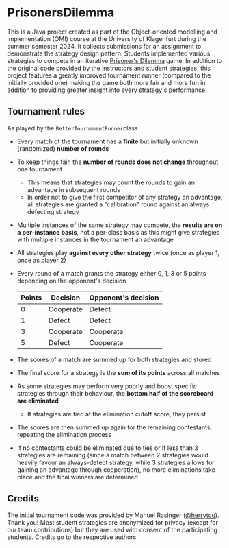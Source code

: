 # PrisonersDilemma

This is a Java project created as part of the Object-oriented modelling and implementation (OMI) course at the University of Klagenfurt during the summer semester 2024. It collects submissions for an assignment to demonstrate the strategy design pattern. Students implemented various strategies to compete in an iterative [Prisoner's Dilemma](https://en.wikipedia.org/wiki/Prisoner%27s_dilemma) game. In addition to the original code provided by the instructors and student strategies, this project features a greatly improved tournament runner (compared to the initially provided one) making the game both more fair and more fun in addition to providing greater insight into every strategy's performance.

## Tournament rules
As played by the `BetterTournamentRunner`class

* Every match of the tournament has a **finite** but initially unknown (randomized) **number of rounds**
* To keep things fair, the **number of rounds does not change** throughout one tournament
  * This means that strategies may count the rounds to gain an advantage in subsequent rounds
  * In order not to give the first competitor of any strategy an advantage, all strategies are granted a "calibration" round against an always defecting strategy
* Multiple instances of the same strategy may compete, the **results are on a per-instance basis**, not a per-class basis as this might give strategies with multiple instances in the tournament an advantage
* All strategies play **against every other strategy** twice (once as player 1, once as player 2)
* Every round of a match grants the strategy either 0, 1, 3 or 5 points depending on the opponent's decision

  | Points | Decision  | Opponent's decision |
  |--------|-----------|---------------------|
  | 0      | Cooperate | Defect              |
  | 1      | Defect    | Defect              |
  | 3      | Cooperate | Cooperate           |
  | 5      | Defect    | Cooperate           |

* The scores of a match are summed up for both strategies and stored
* The final score for a strategy is the **sum of its points** across all matches
* As some strategies may perform very poorly and boost specific strategies through their behaviour, the **bottom half of the scoreboard are eliminated**
  * If strategies are tied at the elimination cutoff score, they persist
* The scores are then summed up again for the remaining contestants, repeating the elimination process
* If no contestants could be eliminated due to ties or if less than 3 strategies are remaining (since a match between 2 strategies would heavily favour an always-defect strategy, while 3 strategies allows for gaining an advantage through cooperation), no more eliminations take place and the final winners are determined

## Credits

The initial tournament code was provided by Manuel Rasinger ([@herrytcu](https://github.com/herrytco)). Thank you!
Most student strategies are anonymized for privacy (except for our team contributions) but they are used with consent of the participating students. Credits go to the respective authors.

